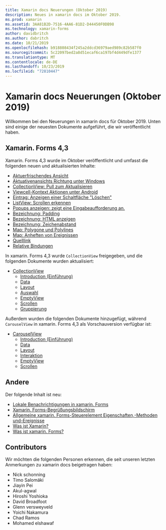 ```yaml
---
title: Xamarin docs Neuerungen (Oktober 2019)
description: Neues in xamarin docs im Oktober 2019.
ms.prod: xamarin
ms.assetid: 3AA81B2D-7516-4AA6-81D2-D44450F0DB98
ms.technology: xamarin-forms
author: davidbritch
ms.author: dabritch
ms.date: 10/21/2019
ms.openlocfilehash: b918808434f245a2ddcd36979aed989c82b587f0
ms.sourcegitcommit: 5c22097bed2a8d51ecaf6ca197bf4d449dfe1377
ms.translationtype: MT
ms.contentlocale: de-DE
ms.lasthandoff: 10/23/2019
ms.locfileid: "72810447"
---
```

# <a name="xamarin-docs-whats-new-october-2019"></a>Xamarin docs Neuerungen (Oktober 2019)

Willkommen bei den Neuerungen in xamarin docs für Oktober 2019. Unten sind einige der neuesten Dokumente aufgeführt, die wir veröffentlicht haben.

## <a name="xamarinforms-43"></a>Xamarin. Forms 4,3

Xamarin. Forms 4,3 wurde im Oktober veröffentlicht und umfasst die folgenden neuen und aktualisierten Inhalte:

- [Aktuerfrischendes Ansicht](~/xamarin-forms/user-interface/refreshview.md)
- [Aktuativenansichts Richtung unter Windows](~/xamarin-forms/platform/windows/refreshview-pulldirection.md)
- [CollectionView: Pull zum Aktualisieren](~/xamarin-forms/user-interface/collectionview/populate-data.md#pull-to-refresh)
- [Viewcell-Kontext Aktionen unter Android](~/xamarin-forms/platform/android/viewcell-context-actions.md)
- [Eintrag: Anzeigen einer Schaltfläche "Löschen"](~/xamarin-forms/user-interface/text/entry.md#displaying-a-clear-button)
- [ListView: Scrollen erkennen](~/xamarin-forms/user-interface/listview/interactivity.md#detect-scrolling)
- [Popups anzeigen: zeigt eine Eingabeaufforderung an.](~/xamarin-forms/user-interface/pop-ups.md#display-a-prompt)
- [Bezeichnung: Padding](~/xamarin-forms/user-interface/text/label.md#padding)
- [Bezeichnung: HTML anzeigen](~/xamarin-forms/user-interface/text/label.md#display-html)
- [Bezeichnung: Zeichenabstand](~/xamarin-forms/user-interface/text/label.md#character-spacing)
- [Map: Polygone und Polylines](~/xamarin-forms/user-interface/map/polygons.md)
- [Map: Anheften von Ereignissen](~/xamarin-forms/user-interface/map/pins.md#interact-with-a-pin)
- [Quelllink](~/xamarin-forms/internals/sourcelink.md)
- [Relative Bindungen](~/xamarin-forms/app-fundamentals/data-binding/relative-bindings.md)

In xamarin. Forms 4,3 wurde `CollectionView` freigegeben, und die folgenden Dokumente wurden aktualisiert:

- [CollectionView](~/xamarin-forms/user-interface/collectionview/index.md)
  - [Introduction (Einführung)](~/xamarin-forms/user-interface/collectionview/introduction.md)
  - [Data](~/xamarin-forms/user-interface/collectionview/populate-data.md)
  - [Layout](~/xamarin-forms/user-interface/collectionview/layout.md)
  - [Auswahl](~/xamarin-forms/user-interface/collectionview/selection.md)
  - [EmptyView](~/xamarin-forms/user-interface/collectionview/emptyview.md)
  - [Scrollen](~/xamarin-forms/user-interface/collectionview/scrolling.md)
  - [Gruppierung](~/xamarin-forms/user-interface/collectionview/grouping.md)

Außerdem wurden die folgenden Dokumente hinzugefügt, während `CarouselView` in xamarin. Forms 4,3 als Vorschauversion verfügbar ist:

- [CarouselView](~/xamarin-forms/user-interface/carouselview/index.md)
  - [Introduction (Einführung)](~/xamarin-forms/user-interface/carouselview/introduction.md)
  - [Data](~/xamarin-forms/user-interface/carouselview/populate-data.md)
  - [Layout](~/xamarin-forms/user-interface/carouselview/layout.md)
  - [Interaktion](~/xamarin-forms/user-interface/carouselview/interaction.md)
  - [EmptyView](~/xamarin-forms/user-interface/carouselview/emptyview.md)
  - [Scrollen](~/xamarin-forms/user-interface/carouselview/scrolling.md)

## <a name="other"></a>Andere

Der folgende Inhalt ist neu:

- [Lokale Benachrichtigungen in xamarin. Forms](~/xamarin-forms/app-fundamentals/local-notifications.md)
- [Xamarin. Forms-Begrüßungsbildschirm](~/xamarin-forms/user-interface/splashscreen.md)
- [Allgemeine xamarin. Forms-Steuerelement Eigenschaften,-Methoden und-Ereignisse](~/xamarin-forms/user-interface/controls/common-properties.md)
- [Was ist Xamarin?](~/get-started/what-is-xamarin.md)
- [Was ist xamarin. Forms?](~/get-started/what-is-xamarin-forms.md)

## <a name="contributors"></a>Contributors

Wir möchten die folgenden Personen erkennen, die seit unseren letzten Anmerkungen zu xamarin docs beigetragen haben:

- Nick schonning
- Timo Salomäki
- Jiayin Pei
- Akul-agwal
- Hiroshi Yoshioka
- David Broadfoot
- Glenn versweyveld
- Yoichi Nakamura
- Chad Ramos
- Mohamed elshawaf
